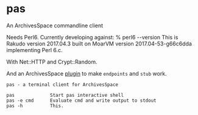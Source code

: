 # pas
An ArchivesSpace commandline client

Needs Perl6. Currently developing against:
      % perl6 --version
      This is Rakudo version 2017.04.3 built on MoarVM version 2017.04-53-g66c6dda
      implementing Perl 6.c.

With Net::HTTP and Crypt::Random.

And an ArchivesSpace [plugin](https://github.com/jambun/pas_endpoints) to make `endpoints` and `stub` work.


    pas - a terminal client for ArchivesSpace

    pas             Start pas interactive shell
    pas -e cmd      Evaluate cmd and write output to stdout
    pas -h          This.

